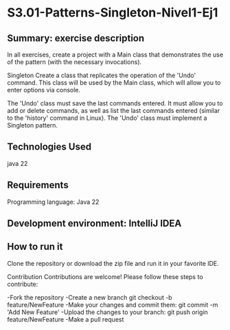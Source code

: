 # S3.01-Patterns-Singleton-Nivel1-Ej1
## Summary: exercise description
In all exercises, create a project with a Main class that demonstrates the use of the pattern (with the necessary invocations).

Singleton Create a class that replicates the operation of the 'Undo' command. This class will be used by the Main class, which will allow you to enter options via console.

The 'Undo' class must save the last commands entered. It must allow you to add or delete commands, as well as list the last commands entered (similar to the 'history' command in Linux). The 'Undo' class must implement a Singleton pattern.

## Technologies Used
java 22

## Requirements
Programming language: Java 22

## Development environment: IntelliJ IDEA
## How to run it
Clone the repository or download the zip file and run it in your favorite IDE.

Contribution Contributions are welcome! Please follow these steps to contribute:

-Fork the repository -Create a new branch git checkout -b feature/NewFeature -Make your changes and commit them: git commit -m 'Add New Feature' -Upload the changes to your branch: git push origin feature/NewFeature -Make a pull request
